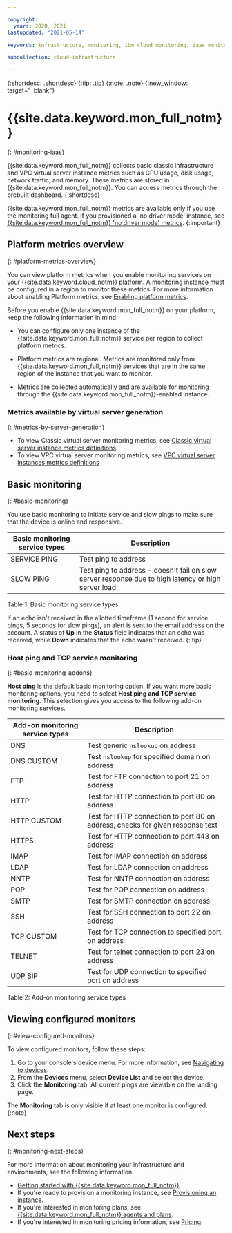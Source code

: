 ```yaml
---

copyright:
  years: 2020, 2021
lastupdated: "2021-05-14"

keywords: infrastructure, monitoring, ibm cloud monitoring, iaas monitoring

subcollection: cloud-infrastructure

---
```


{:shortdesc: .shortdesc}
{:tip: .tip}
{:note: .note}
{:new_window: target="_blank"}

# {{site.data.keyword.mon_full_notm}}
{: #monitoring-iaas}

{{site.data.keyword.mon_full_notm}} collects basic classic infrastructure and VPC virtual server instance metrics such as CPU usage, disk usage, network traffic, and memory. These metrics are stored in {{site.data.keyword.mon_full_notm}}. You can access metrics through the prebuilt dashboard.
{:shortdesc}

{{site.data.keyword.mon_full_notm}} metrics are available only if you use the monitoring full agent. If you provisioned a 'no driver mode' instance, see [{{site.data.keyword.mon_full_notm}} 'no driver mode' metrics](/docs/cloud-infrastructure?topic=cloud-infrastructure-enabling-monitoring-light-no-driver#monitoring-light-metrics).
{:important} 

## Platform metrics overview
{: #platform-metrics-overview}

You can view platform metrics when you enable monitoring services on your {{site.data.keyword.cloud_notm}} platform. A monitoring instance must be configured in a region to monitor these metrics. For more information about enabling Platform metrics, see [Enabling platform metrics](/docs/Monitoring-with-Sysdig?topic=Monitoring-with-Sysdig-platform_metrics_enabling).

Before you enable {{site.data.keyword.mon_full_notm}} on your platform, keep the following information in mind:

* You can configure only one instance of the {{site.data.keyword.mon_full_notm}} service per region to collect platform metrics.

* Platform metrics are regional. Metrics are monitored only from {{site.data.keyword.mon_full_notm}} services that are in the same region of the instance that you want to monitor. 

* Metrics are collected automatically and are available for monitoring through the {{site.data.keyword.mon_full_notm}}-enabled instance. 

### Metrics available by virtual server generation
{: #metrics-by-server-generation}

* To view Classic virtual server monitoring metrics, see [Classic virtual server instance metrics definitions](/docs/virtual-servers?topic=virtual-servers-monitoring-classic-metrics).
* To view VPC virtual server monitoring metrics, see [VPC virtual server instances metrics definitions](/docs/vpc?topic=vpc-vpc-monitoring-metrics)

## Basic monitoring
{: #basic-monitoring}

You use basic monitoring to initiate service and slow pings to make sure that the device is online and responsive.

| Basic monitoring service types | Description |
| ----- | ----- |
| SERVICE PING | Test ping to address |
| SLOW PING | Test ping to address - doesn't fail on slow server response due to high latency or high server load |

<caption>Table 1: Basic monitoring service types</caption>

If an echo isn't received in the allotted timeframe (1 second for service pings, 5 seconds for slow pings), an alert is sent to the email address on the account. A status of **Up** in the **Status** field indicates that an echo was received, while **Down** indicates that the echo wasn't received.
{: tip}

### Host ping and TCP service monitoring
{: #basic-monitoring-addons}

**Host ping** is the default basic monitoring option. If you want more basic monitoring options, you need to select **Host ping and TCP service monitoring**. This selection gives you access to the following add-on monitoring services.

| Add-on monitoring service types | Description |
| ----- | ----- |
| DNS | Test generic `nslookup` on address |
| DNS CUSTOM | Test `nslookup` for specified domain on address |
| FTP | Test for FTP connection to port 21 on address |
| HTTP | Test for HTTP connection to port 80 on address |
| HTTP CUSTOM | Test for HTTP connection to port 80 on address, checks for given response text | 
| HTTPS | Test for HTTP connection to port 443 on address |
| IMAP | Test for IMAP connection on address |
| LDAP | Test for LDAP connection on address |
| NNTP | Test for NNTP connection on address |
| POP | Test for POP connection on address |
| SMTP | Test for SMTP connection on address |
| SSH | Test for SSH connection to port 22 on address |
| TCP CUSTOM | Test for TCP connection to specified port on address |
| TELNET | Test for telnet connection to port 23 on address |
| UDP SIP | Test for UDP connection to specified port on address |

<caption>Table 2: Add-on monitoring service types</caption>

## Viewing configured monitors
{: #view-configured-monitors}

To view configured monitors, follow these steps:
1. Go to your console's device menu. For more information, see [Navigating to devices](/docs/virtual-servers?topic=virtual-servers-navigating-devices).
2. From the **Devices** menu, select **Device List** and select the device.
3. Click the **Monitoring** tab. All current pings are viewable on the landing page.

The **Monitoring** tab is only visible if at least one monitor is configured.
{:note}

## Next steps
{: #monitoring-next-steps}

For more information about monitoring your infrastructure and environments, see the following information.

* [Getting started with {{site.data.keyword.mon_full_notm}}](/docs/Monitoring-with-Sysdig?topic=Monitoring-with-Sysdig-getting-started).
* If you're ready to provision a monitoring instance, see [Provisioning an instance](/docs/Monitoring-with-Sysdig?topic=Monitoring-with-Sysdig-provision).
* If you're interested in monitoring plans, see [{{site.data.keyword.mon_full_notm}} agents and plans](/docs/cloud-infrastructure?topic=cloud-infrastructure-sysdig-agents-and-plans).
* If you're interested in monitoring pricing information, see [Pricing](/docs/Monitoring-with-Sysdig?topic=Monitoring-with-Sysdig-pricing_plans).
